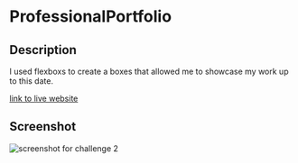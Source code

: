 # ProfessionalPortfolio

## Description
I used flexboxs to create a boxes that allowed me to showcase my work up to this date. 

[link to live website](https://ryanparketh.github.io/professional-portfolio/)

## Screenshot 
![screenshot for challenge 2](https://user-images.githubusercontent.com/110427818/186798479-27c640f1-c41f-4453-a0ed-b1308d0b84c2.png)
